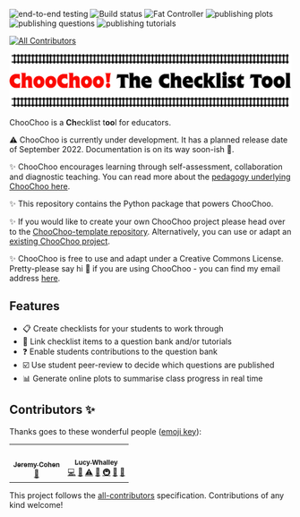 ![end-to-end testing](https://github.com/choochoo-bot/choochoo-testing/actions/workflows/e2e_tests.yml/badge.svg) ![Build status](https://github.com/lucydot/ChooChoo/workflows/build-status.yml/badge.svg) ![Fat Controller](https://github.com/lucydot/choochoo-template/actions/workflows/choochoo-fat-controller.yml/badge.svg) ![publishing plots](https://github.com/lucydot/choochoo-template/actions/workflows/choochoo-plots.yml/badge.svg) ![publishing questions](https://github.com/lucydot/choochoo-template/actions/workflows/choochoo-questions.yml/badge.svg) ![publishing tutorials](https://github.com/lucydot/choochoo-template/actions/workflows/choochoo-tutorials.yml/badge.svg) 
<!-- ALL-CONTRIBUTORS-BADGE:START - Do not remove or modify this section -->
[![All Contributors](https://img.shields.io/badge/all_contributors-1-orange.svg?style=flat-square)](#contributors-)
<!-- ALL-CONTRIBUTORS-BADGE:END -->

<img src="./docs/images/icon2.png" width="800">

ChooChoo is a **Ch**ecklist t**oo**l for educators. 

⚠️ ChooChoo is currently under development. It has a planned release date of September 2022. Documentation is on its way soon-ish 🐢.

✨ ChooChoo encourages learning through self-assessment, collaboration and diagnostic teaching. You can read more about the [pedagogy underlying ChooChoo here](https://lucydot.github.io/ChooChoo/pedagogy).

✨ This repository contains the Python package that powers ChooChoo.

✨ If you would like to create your own ChooChoo project please head over to the [ChooChoo-template repository](https://github.com/lucydot/ChooChoo-template/). Alternatively, you can use or adapt an [existing ChooChoo project](https://lucydot.github.io/ChooChoo/existing).

✨ ChooChoo is free to use and adapt under a Creative Commons License. Pretty-please say hi :wave: if you are using ChooChoo - you can find my email address [here](https://lucydot.github.io/about/).

## Features

- 📋 Create checklists for your students to work through
- 🔗 Link checklist items to a question bank and/or tutorials
- ❓ Enable students contributions to the question bank
- ☑️ Use student peer-review to decide which questions are published
- 📊 Generate online plots to summarise class progress in real time


## Contributors ✨

Thanks goes to these wonderful people ([emoji key](https://allcontributors.org/docs/en/emoji-key)):

<!-- ALL-CONTRIBUTORS-LIST:START - Do not remove or modify this section -->
<!-- prettier-ignore-start -->
<!-- markdownlint-disable -->
<table>
  <tr>
    <td align="center"><a href="https://github.com/jcohen02"><img src="https://avatars.githubusercontent.com/u/8027703?v=4?s=100" width="100px;" alt=""/><br /><sub><b>Jeremy Cohen</b></sub></a><br /><a href="#ideas-jcohen02" title="Ideas, Planning, & Feedback">🤔</a></td>
    <td align="center"><a href="http://lucydot.github.io"><img src="https://avatars.githubusercontent.com/u/2452935?v=4?s=100" width="100px;" alt=""/><br /><sub><b>Lucy Whalley</b></sub></a><br /><a href="https://github.com/lucydot/ChooChoo/commits?author=lucydot" title="Code">💻</a> <a href="https://github.com/lucydot/ChooChoo/commits?author=lucydot" title="Documentation">📖</a> <a href="https://github.com/lucydot/ChooChoo/commits?author=lucydot" title="Tests">⚠️</a> <a href="#ideas-lucydot" title="Ideas, Planning, & Feedback">🤔</a> <a href="#infra-lucydot" title="Infrastructure (Hosting, Build-Tools, etc)">🚇</a> <a href="#maintenance-lucydot" title="Maintenance">🚧</a> <a href="#projectManagement-lucydot" title="Project Management">📆</a></td>
  </tr>
</table>

<!-- markdownlint-restore -->
<!-- prettier-ignore-end -->

<!-- ALL-CONTRIBUTORS-LIST:END -->

This project follows the [all-contributors](https://github.com/all-contributors/all-contributors) specification. Contributions of any kind welcome!
